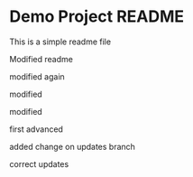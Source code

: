 
# Demo Project README

This is a simple readme file

Modified readme

modified again

modified

modified

first advanced

added change on updates branch

correct updates